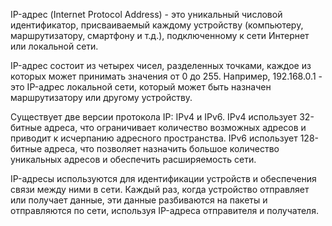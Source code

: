 IP-адрес (Internet Protocol Address) - это уникальный числовой идентификатор, присваиваемый каждому устройству (компьютеру, маршрутизатору, смартфону и т.д.), подключенному к сети Интернет или локальной сети.

IP-адрес состоит из четырех чисел, разделенных точками, каждое из которых может принимать значения от 0 до 255. Например, 192.168.0.1 - это IP-адрес локальной сети, который может быть назначен маршрутизатору или другому устройству.

Существует две версии протокола IP: IPv4 и IPv6. IPv4 использует 32-битные адреса, что ограничивает количество возможных адресов и приводит к исчерпанию адресного пространства. IPv6 использует 128-битные адреса, что позволяет назначить большое количество уникальных адресов и обеспечить расширяемость сети.

IP-адресы используются для идентификации устройств и обеспечения связи между ними в сети. Каждый раз, когда устройство отправляет или получает данные, эти данные разбиваются на пакеты и отправляются по сети, используя IP-адреса отправителя и получателя.